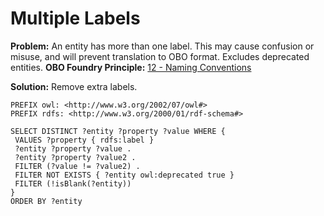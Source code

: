 # Multiple Labels

**Problem:** An entity has more than one label. This may cause confusion or misuse, and will prevent translation to OBO format. Excludes deprecated entities.
**OBO Foundry Principle:** [12 - Naming Conventions](http://www.obofoundry.org/principles/fp-012-naming-conventions.html)

**Solution:** Remove extra labels.

```sparql
PREFIX owl: <http://www.w3.org/2002/07/owl#>
PREFIX rdfs: <http://www.w3.org/2000/01/rdf-schema#>

SELECT DISTINCT ?entity ?property ?value WHERE {
 VALUES ?property { rdfs:label }
 ?entity ?property ?value .
 ?entity ?property ?value2 .
 FILTER (?value != ?value2) .
 FILTER NOT EXISTS { ?entity owl:deprecated true }
 FILTER (!isBlank(?entity))
}
ORDER BY ?entity
```
